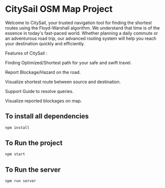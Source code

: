 # CitySail OSM Map Project
Welcome to CitySail, your trusted navigation tool for finding the shortest routes using the Floyd-Warshall algorithm. We understand that time is of the essence in today's fast-paced world. Whether planning a daily commute or an adventurous road trip, our advanced routing system will help you reach your destination quickly and efficiently.

Features of CitySail :

Finding Optimized/Shortest path for your safe and swift travel.

Report Blockage/Hazard on the road.

Visualize shortest route between source and destination.

Support Guide to resolve queries.

Visualize reported blockages on map.

## To install all  dependencies

```bash
npm install
```


## To Run the project
```bash
npm start
```
## To Run the server
```bash
npm run server
```